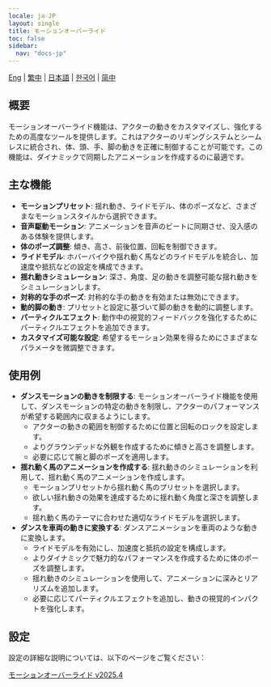 ```yaml
---
locale: ja-JP
layout: single
title: モーションオーバーライド
toc: false
sidebar:
  nav: "docs-jp"
---
```

[Eng](/dancexr/features/motion_override.md) | [繁中](/tw/dancexr/features/motion_override.md) | [日本語](/jp/dancexr/features/motion_override.md) | [한국어](/kr/dancexr/features/motion_override.md) | [简中](/zh/dancexr/features/motion_override.md)

## 概要
モーションオーバーライド機能は、アクターの動きをカスタマイズし、強化するための高度なツールを提供します。これはアクターのリギングシステムとシームレスに統合され、体、頭、手、脚の動きを正確に制御することが可能です。この機能は、ダイナミックで同期したアニメーションを作成するのに最適です。

## 主な機能
- **モーションプリセット**: 揺れ動き、ライドモデル、体のポーズなど、さまざまなモーションスタイルから選択できます。
- **音声駆動モーション**: アニメーションを音声のビートに同期させ、没入感のある体験を提供します。
- **体のポーズ調整**: 傾き、高さ、前後位置、回転を制御できます。
- **ライドモデル**: ホバーバイクや揺れ動く馬などのライドモデルを統合し、加速度や抵抗などの設定を構成できます。
- **揺れ動きシミュレーション**: 深さ、角度、足の動きを調整可能な揺れ動きをシミュレーションします。
- **対称的な手のポーズ**: 対称的な手の動きを有効または無効にできます。
- **動的脚の動き**: プリセットと設定に基づいて脚の動きを動的に調整します。
- **パーティクルエフェクト**: 動作中の視覚的フィードバックを強化するためにパーティクルエフェクトを追加できます。
- **カスタマイズ可能な設定**: 希望するモーション効果を得るためにさまざまなパラメータを微調整できます。

## 使用例
- **ダンスモーションの動きを制限する**: モーションオーバーライド機能を使用して、ダンスモーションの特定の動きを制限し、アクターのパフォーマンスが希望する範囲内に収まるようにします。
    - アクターの動きの範囲を制御するために位置と回転のロックを設定します。
    - よりグラウンデッドな外観を作成するために傾きと高さを調整します。
    - 必要に応じて腕と脚のポーズを適用します。
- **揺れ動く馬のアニメーションを作成する**: 揺れ動きのシミュレーションを利用して、揺れ動く馬のアニメーションを作成します。
    - モーションプリセットから揺れ動く馬のプリセットを選択します。
    - 欲しい揺れ動きの効果を達成するために揺れ動く角度と深さを調整します。
    - 揺れ動く馬のテーマに合わせた適切なライドモデルを選択します。
- **ダンスを車両の動きに変換する**: ダンスアニメーションを車両のような動きに変換します。
    - ライドモデルを有効にし、加速度と抵抗の設定を構成します。
    - よりダイナミックで魅力的なパフォーマンスを作成するために体のポーズを調整します。
    - 揺れ動きのシミュレーションを使用して、アニメーションに深みとリアリズムを追加します。
    - 必要に応じてパーティクルエフェクトを追加し、動きの視覚的インパクトを強化します。

## 設定

設定の詳細な説明については、以下のページをご覧ください：

[モーションオーバーライド v2025.4](/dancexr/menu/2025.4/actor/motion_override)